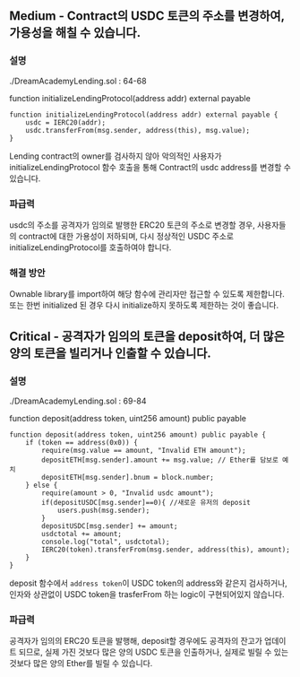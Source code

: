 ## Medium - Contract의 USDC 토큰의 주소를 변경하여, 가용성을 해칠 수 있습니다.

### 설명

./DreamAcademyLending.sol : 64-68

function initializeLendingProtocol(address addr) external payable

```solidity
function initializeLendingProtocol(address addr) external payable {
    usdc = IERC20(addr);
    usdc.transferFrom(msg.sender, address(this), msg.value);
}
```

Lending contract의 owner를 검사하지 않아 악의적인 사용자가 initializeLendingProtocol 함수 호출을 통해 Contract의 usdc address를 변경할 수 있습니다.

### 파급력

usdc의 주소를 공격자가 임의로 발행한 ERC20 토큰의 주소로 변경할 경우, 사용자들의 contract에 대한 가용성이 저하되며, 다시 정상적인 USDC 주소로 initializeLendingProtocol를 호출하여야 합니다.

### 해결 방안

Ownable library를 import하여 해당 함수에 관리자만 접근할 수 있도록 제한합니다. 또는 한번 initialized 된 경우 다시 initialize하지 못하도록 제한하는 것이 좋습니다.

## Critical - 공격자가 임의의 토큰을 deposit하여, 더 많은 양의 토큰을 빌리거나 인출할 수 있습니다.

### 설명

./DreamAcademyLending.sol : 69-84

function deposit(address token, uint256 amount) public payable

```solidity
function deposit(address token, uint256 amount) public payable {
    if (token == address(0x0)) { 
        require(msg.value == amount, "Invalid ETH amount");
        depositETH[msg.sender].amount += msg.value; // Ether를 담보로 예치
        depositETH[msg.sender].bnum = block.number; 
    } else {
        require(amount > 0, "Invalid usdc amount");
        if(depositUSDC[msg.sender]==0){ //새로운 유저의 deposit
            users.push(msg.sender);
        }
        depositUSDC[msg.sender] += amount;
        usdctotal += amount;
        console.log("total", usdctotal);
        IERC20(token).transferFrom(msg.sender, address(this), amount);
    }
}
```

deposit 함수에서 `address token`이 USDC token의 address와 같은지 검사하거나, 인자와 상관없이 USDC token을 trasferFrom 하는 logic이 구현되어있지 않습니다.


### 파급력
공격자가 임의의 ERC20 토큰을 발행해, deposit할 경우에도 공격자의 잔고가 업데이트 되므로, 실제 가진 것보다 많은 양의 USDC 토큰을 인출하거나, 실제로 빌릴 수 있는 것보다 많은 양의 Ether를 빌릴 수 있습니다.
